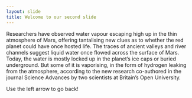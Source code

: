 ```yaml
---
layout: slide
title: Welcome to our second slide
---
```

Researchers have observed water vapour escaping high up in the thin atmosphere of Mars, offering tantalising new clues as to whether the red planet could have once hosted life.
The traces of ancient valleys and river channels suggest liquid water once flowed across the surface of Mars. Today, the water is mostly locked up in the planet’s ice caps or buried underground.
But some of it is vaporising, in the form of hydrogen leaking from the atmosphere, according to the new research co-authored in the journal Science Advances by two scientists at Britain’s Open University.

Use the left arrow to go back!

